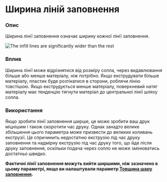 Ширина ліній заповнення
====

### **Опис**

Ширина лінії заповнення означає ширину кожної лінії заповнення.

![The infill lines are significantly wider than the rest](../images/infill_line_width.png)

### **Вплив**

Ширина лінії може відрізнятися від розміру сопла, через видавлювання більше або менше матеріалу, ніж потрібно. Якщо екструдувати більше матеріалу, пластик буде розтікатися в сторони, роблячи лінію товстішою. Якщо екструдується менше матеріалу, поверхневий натяг матеріалу має тенденцію тягнути матеріал до центральної лінії шляху сопла.

### **Використання**

Якщо зробити лінії заповнення ширше, це може зробити ваш друк міцнішим і також скоротити час друку. Однак занадто велике збільшення цього параметра може призвести до великих коливань екструзії. Це спричинить недостатню екструзію під час друку заповнення та надмірну екструзію під час друку того, що йде після друку заповнення, оскільки подача через сопло не може змінюватись достатньо швидко.

**Фактичні лінії заповнення можуть вийти ширшими, ніж зазначено в цьому параметрі, якщо ви налаштували параметр [Товщина шару заповнення](infill_sparse_thickness.md).**
